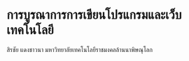 # การบูรณาการการเขียนโปรแกรมและเว็บเทคโนโลยี
สิรชัย แดงชาวนา
มหาวิทยาลัยเทคโนโลยีราชมงคลล้านนาพิษณุโลก